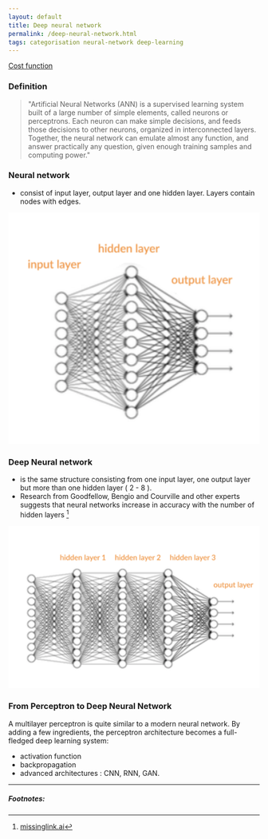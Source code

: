 ```yaml
---
layout: default
title: Deep neural network
permalink: /deep-neural-network.html
tags: categorisation neural-network deep-learning
---
```


[Cost function]({{site.url}}{{site.prod}}/cost-function.html)

### Definition

> "Artificial Neural Networks (ANN) is a supervised learning system built of a large number of simple elements, called 
> neurons or perceptrons. Each neuron can make simple decisions, and feeds those decisions to other neurons, organized 
> in interconnected layers. Together, the neural network can emulate almost any function, and answer practically any
> question, given enough training samples and computing power."

### Neural network 

- consist of input layer, output layer and one hidden layer. Layers contain nodes with edges.

![Non deep NN](/assets/images/deep/non-deep.png)

### Deep Neural network 

- is the same structure consisting from one input layer, one output layer but more than one hidden layer ( 2 - 8 ).
- Research from Goodfellow, Bengio and Courville and other experts suggests that neural networks increase in accuracy with the number of hidden layers [^3]

![Non deep NN](/assets/images/deep/deep.png)

### From Perceptron to Deep Neural Network

A multilayer perceptron is quite similar to a modern neural network. By adding a few ingredients, the perceptron 
architecture becomes a full-fledged deep learning system:

- activation function
- backpropagation
- advanced architectures : CNN, RNN, GAN.

<hr />

##### Footnotes:

[^3]: [missinglink.ai](https://missinglink.ai/guides/neural-network-concepts/7-types-neural-network-activation-functions-right/)
